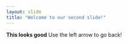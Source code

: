 ```yaml
---
layout: slide
title: "Welcome to our second slide!"
---
```

**This looks good**
Use the left arrow to go back!
